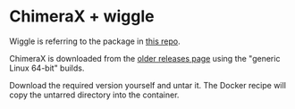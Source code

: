   # ChimeraX + wiggle

  Wiggle is referring to the package in [this repo](https://github.com/charbj/wiggle).

  ChimeraX is downloaded from the [older releases page](https://www.cgl.ucsf.edu/chimerax/older_releases.html) using the "generic Linux 64-bit" builds.

  Download the required version yourself and untar it. The Docker recipe will copy the untarred directory into the container.
